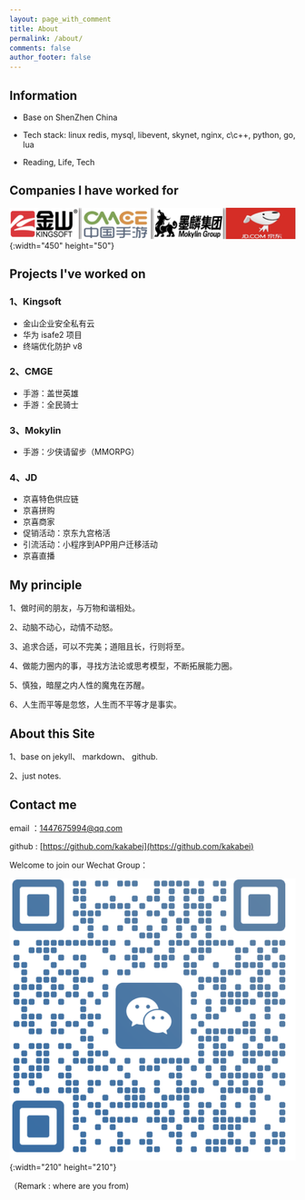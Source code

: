 ```yaml
---
layout: page_with_comment
title: About
permalink: /about/
comments: false
author_footer: false
---
```


## Information

* Base on ShenZhen China

* Tech stack: linux redis, mysql, libevent, skynet, nginx, c\c++, python, go, lua

* Reading, Life, Tech

## Companies I have worked for

![](/images/companies-logo-2023-02-13-16-00-16.png){:width="450" height="50"}
## Projects I've worked on
### 1、Kingsoft

- 金山企业安全私有云 
- 华为 isafe2 项目 
- 终端优化防护 v8

### 2、CMGE

- 手游：盖世英雄
- 手游：全民骑士

### 3、Mokylin

- 手游：少侠请留步（MMORPG）

### 4、JD

- 京喜特色供应链 
- 京喜拼购
- 京喜商家
- 促销活动：京东九宫格活
- 引流活动：小程序到APP用户迁移活动
- 京喜直播
  
##  My principle

1、做时间的朋友，与万物和谐相处。

2、动脑不动心，动情不动怒。

3、追求合适，可以不完美；道阻且长，行则将至。

4、做能力圈内的事，寻找方法论或思考模型，不断拓展能力圈。

5、慎独，暗屋之内人性的魔鬼在苏醒。

6、人生而平等是忽悠，人生而不平等才是事实。


##  About this Site

1、base on jekyll、 markdown、 github.

2、just notes.
## Contact me

email ：1447675994@qq.com

github : [https://github.com/kakabei](https://github.com/kakabei)

Welcome to join our Wechat Group：

![](/images/WeChat-2022-12-08_15-31-46.png){:width="210" height="210"}

（Remark : where are you from)




  